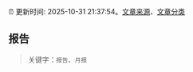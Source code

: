 :alarm_clock: 更新时间: 2025-10-31 21:37:54。[文章来源](/README.md)、[文章分类](/TAGS.md)

## 报告


> 关键字：`报告`、`月报`



